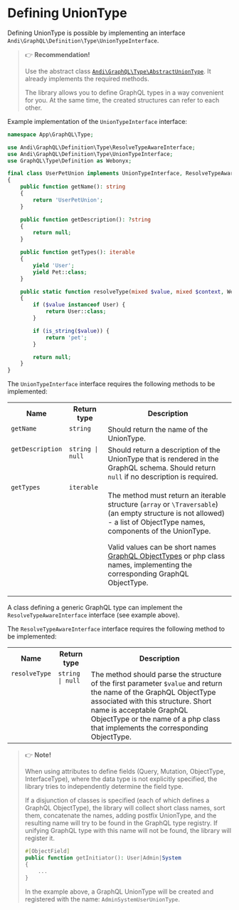 # Defining UnionType

Defining UnionType is possible by implementing an interface
`Andi\GraphQL\Definition\Type\UnionTypeInterface`.

> :point_right: **Recommendation!**
>
> Use the abstract class [`Andi\GraphQL\Type\AbstractUnionType`](abstract-union-type.md).
> It already implements the required methods.
>
> The library allows you to define GraphQL types in a way convenient for you.
> At the same time, the created structures can refer to each other.

Example implementation of the `UnionTypeInterface` interface:

```php
namespace App\GraphQL\Type;

use Andi\GraphQL\Definition\Type\ResolveTypeAwareInterface;
use Andi\GraphQL\Definition\Type\UnionTypeInterface;
use GraphQL\Type\Definition as Webonyx;

final class UserPetUnion implements UnionTypeInterface, ResolveTypeAwareInterface
{
    public function getName(): string
    {
        return 'UserPetUnion';
    }

    public function getDescription(): ?string
    {
        return null;
    }

    public function getTypes(): iterable
    {
        yield 'User';
        yield Pet::class;
    }

    public static function resolveType(mixed $value, mixed $context, Webonyx\ResolveInfo $info): ?string
    {
        if ($value instanceof User) {
            return User::class;
        }

        if (is_string($value)) {
            return 'pet';
        }

        return null;
    }
}
```

The `UnionTypeInterface` interface requires the following methods to be implemented:

<table>
    <tr>
        <th>Name</th>
        <th>Return type</th>
        <th>Description</th>
    </tr>
    <tr>
        <td valign="top"><code>getName</code></td>
        <td valign="top"><code>string</code></td>
        <td valign="top">Should return the name of the UnionType.</td>
    </tr>
    <tr>
        <td valign="top"><code>getDescription</code></td>
        <td valign="top"><code>string | null</code></td>
        <td valign="top">
            Should return a description of the UnionType that is rendered in the GraphQL schema.
            Should return <code>null</code> if no description is required.
        </td>
    </tr>
    <tr>
        <td valign="top"><code>getTypes</code></td>
        <td valign="top"><code>iterable</code></td>
        <td valign="top">
            <p>
                The method must return an iterable structure (<code>array</code> or
                <code>\Traversable</code>) (an empty structure is not allowed) - a list of ObjectType names,
                components of the UnionType.
            </p>
            <p>
                Valid values ​​can be short names
                <a href="object-type.md">GraphQL ObjectTypes</a> or php class names,
                implementing the corresponding GraphQL ObjectType.
            </p>
        </td>
    </tr>
</table>

A class defining a generic GraphQL type can implement the `ResolveTypeAwareInterface` interface
(see example above).

The `ResolveTypeAwareInterface` interface requires the following method to be implemented:

<table>
    <tr>
        <th>Name</th>
        <th>Return type</th>
        <th>Description</th>
    </tr>
    <tr>
        <td valign="top"><code>resolveType</code></td>
        <td valign="top"><code>string | null</code></td>
        <td valign="top">
            The method should parse the structure of the first parameter <code>$value</code> and return
            the name of the GraphQL ObjectType associated with this structure. Short name is acceptable
            GraphQL ObjectType or the name of a php class that implements the corresponding ObjectType.
        </td>
    </tr>
</table>

> :point_right: **Note!**
>
> When using attributes to define fields (Query, Mutation, ObjectType, InterfaceType),
> where the data type is not explicitly specified, the library tries to independently determine the field type.
>
> If a disjunction of classes is specified (each of which defines a GraphQL ObjectType),
> the library will collect short class names, sort them, concatenate the names, adding
> postfix UnionType, and the resulting name will try to be found in the GraphQL type registry. If unifying
> GraphQL type with this name will not be found, the library will register it.
>
> ```php
> #[ObjectField]
> public function getInitiator(): User|Admin|System
> {
>     ...
> }
> ```
>
> In the example above, a GraphQL UnionType will be created and registered with the name: `AdminSystemUserUnionType`.
